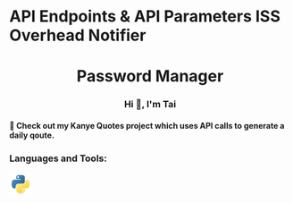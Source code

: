 # API Endpoints & API Parameters ISS Overhead Notifier
<h1 align="center"> Password Manager </h1>
<h3 align="center">Hi 👋, I'm Tai</h3>

<h4 align="left"> 🌱 Check out my Kanye Quotes project which uses API calls to generate a daily qoute. </h4>
<p align="left">
</p>

<h3 align="left">Languages and Tools:</h3>
<p align="left">  <a href="https://www.python.org" target="_blank" rel="noreferrer"> <img src="https://raw.githubusercontent.com/devicons/devicon/master/icons/python/python-original.svg" alt="python" width="40" height="40"/> </a> </p>
